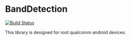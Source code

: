 # BandDetection 

[![Build Status](https://travis-ci.org/Shelnutt2/BandDetection.svg?branch=master)](https://travis-ci.org/Shelnutt2/BandDetection)

This library is designed for root qualcomm android devices.